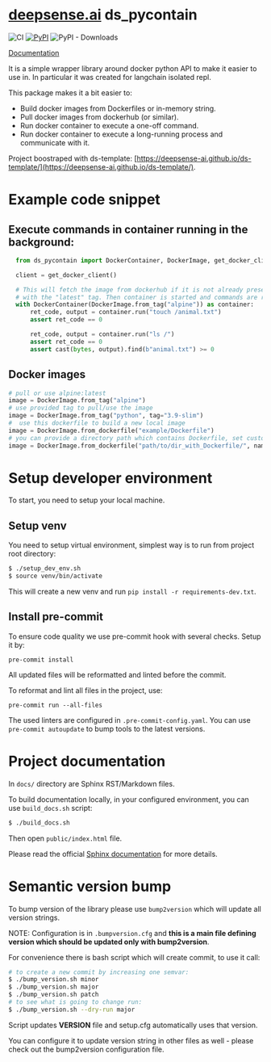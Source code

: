 # [deepsense.ai](https://deepsense.ai) ds_pycontain
![CI](https://github.com/deepsense-ai/ds-pycontain/actions/workflows/ci.yml/badge.svg)
[![PyPI](https://img.shields.io/pypi/v/ds_pycontain?label=pypi%20package)](https://pypi.org/project/ds-pycontain/)
![PyPI - Downloads](https://img.shields.io/pypi/dm/ds-pycontain)

[Documentation](https://deepsense-ai.github.io/ds-pycontain/)

It is a simple wrapper library around docker python API to make it easier to use in. In particular it was created for langchain isolated repl.

This package makes it a bit easier to:

* Build docker images from Dockerfiles or in-memory string.
* Pull docker images from dockerhub (or similar).
* Run docker container to execute a one-off command.
* Run docker container to execute a long-running process and communicate with it.

Project boostraped with ds-template: [https://deepsense-ai.github.io/ds-template/](https://deepsense-ai.github.io/ds-template/).

# Example code snippet

## Execute commands in container running in the background:
```python
  from ds_pycontain import DockerContainer, DockerImage, get_docker_client

  client = get_docker_client()

  # This will fetch the image from dockerhub if it is not already present
  # with the "latest" tag. Then container is started and commands are run
  with DockerContainer(DockerImage.from_tag("alpine")) as container:
      ret_code, output = container.run("touch /animal.txt")
      assert ret_code == 0

      ret_code, output = container.run("ls /")
      assert ret_code == 0
      assert cast(bytes, output).find(b"animal.txt") >= 0
```

## Docker images
```python
# pull or use alpine:latest
image = DockerImage.from_tag("alpine")
# use provided tag to pull/use the image
image = DockerImage.from_tag("python", tag="3.9-slim")
#  use this dockerfile to build a new local image
image = DockerImage.from_dockerfile("example/Dockerfile")
# you can provide a directory path which contains Dockerfile, set custom image name
image = DockerImage.from_dockerfile("path/to/dir_with_Dockerfile/", name="cow")
```

# Setup developer environment

To start, you need to setup your local machine.

## Setup venv

You need to setup virtual environment, simplest way is to run from project root directory:

```bash
$ ./setup_dev_env.sh
$ source venv/bin/activate
```
This will create a new venv and run `pip install -r requirements-dev.txt`.

## Install pre-commit

To ensure code quality we use pre-commit hook with several checks. Setup it by:

```
pre-commit install
```

All updated files will be reformatted and linted before the commit.

To reformat and lint all files in the project, use:

`pre-commit run --all-files`

The used linters are configured in `.pre-commit-config.yaml`. You can use `pre-commit autoupdate` to bump tools to the latest versions.

# Project documentation

In `docs/` directory are Sphinx RST/Markdown files.

To build documentation locally, in your configured environment, you can use `build_docs.sh` script:

```bash
$ ./build_docs.sh
```

Then open `public/index.html` file.

Please read the official [Sphinx documentation](https://www.sphinx-doc.org/en/master/) for more details.



# Semantic version bump

To bump version of the library please use `bump2version` which will update all version strings.

NOTE: Configuration is in `.bumpversion.cfg` and **this is a main file defining version which should be updated only with bump2version**.

For convenience there is bash script which will create commit, to use it call:

```bash
# to create a new commit by increasing one semvar:
$ ./bump_version.sh minor
$ ./bump_version.sh major
$ ./bump_version.sh patch
# to see what is going to change run:
$ ./bump_version.sh --dry-run major
```
Script updates **VERSION** file and setup.cfg automatically uses that version.

You can configure it to update version string in other files as well - please check out the bump2version configuration file.

